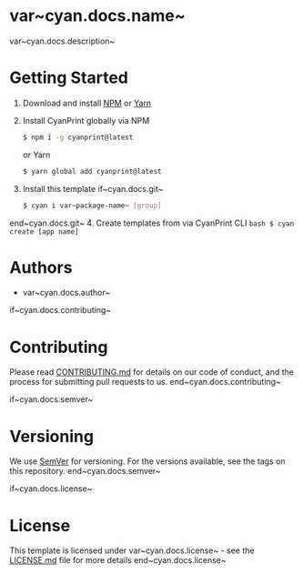 # var~cyan.docs.name~
var~cyan.docs.description~

# Getting Started
1. Download and install [NPM](https://nodejs.org/en/download/) or [Yarn](https://yarnpkg.com/)
2. Install CyanPrint globally via NPM
    ```bash
    $ npm i -g cyanprint@latest
    ```
    
    or Yarn
    ```bash
    $ yarn global add cyanprint@latest 
    ```
   
     
3. Install this template
if~cyan.docs.git~
    ```bash
    $ cyan i var~package-name~ [group]
    ```
end~cyan.docs.git~
4. Create templates from via CyanPrint CLI
    ```bash
    $ cyan create [app name]
    ```
    
# Authors
 - var~cyan.docs.author~
 
if~cyan.docs.contributing~
# Contributing
Please read [CONTRIBUTING.md](CONTRIBUTING.MD) for details on our code of conduct, and the process for submitting pull requests to us.
end~cyan.docs.contributing~

if~cyan.docs.semver~
# Versioning
We use [SemVer](https://semver.org/) for versioning. 
For the versions available, see the tags on this repository.
end~cyan.docs.semver~
 
 if~cyan.docs.license~
# License
This template is licensed under var~cyan.docs.license~ - see the [LICENSE.md](LICENSE.MD) file for more details
end~cyan.docs.license~
